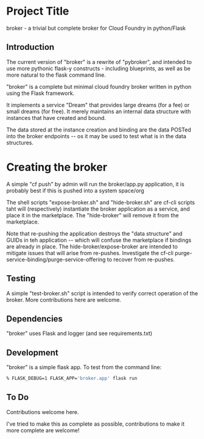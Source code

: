 # Project Title
broker - a trivial but complete broker for Cloud Foundry in python/Flask

## Introduction

The current version of "broker" is a rewrite of "pybroker", and
intended to use more pythonic flask-y constructs - including
blueprints, as well as be more natural to the flask command line.

"broker" is a complete but minimal cloud foundry broker written in
python using the Flask framework.

It implements a service "Dream" that provides large dreams (for a fee)
or small dreams (for free).  It merely maintains an internal data
structure with instances that have created and bound.

The data stored at the instance creation and binding are the data
POSTed into the broker endpoints -- os it may be used to test what is
in the data structures.

# Creating the broker
A simple "cf push" by admin will run the broker/app.py application, it
is probably best if this is pushed into a system space/org

The shell scripts "expose-broker.sh" and "hide-broker.sh" are cf-cli
scripts taht will (respectively) instantiate the broker application as
a service, and place it in the marketplace.  The "hide-broker" will
remove it from the marketplace.

Note that re-pushing the application destroys the "data structure" and
GUIDs in teh application -- which will confuse the marketplace if
bindings are already in place.  The hide-broker/expose-broker are
intended to mitigate issues that will arise from re-pushes.
Investigate the cf-cli purge-service-binding/purge-service-offering to
recover from re-pushes.

## Testing
A simple "test-broker.sh" script is intended to verify correct
operation of the broker.  More contributions here are welcome.

## Dependencies
"broker" uses Flask and logger (and see requirements.txt)

## Development
"broker" is a simple flask app.  To test from the command line:
```bash
% FLASK_DEBUG=1 FLASK_APP='broker.app' flask run
```

## To Do
Contributions welcome here.

I've tried to make this as complete as possible, contributions to make
it more complete are welcome!
